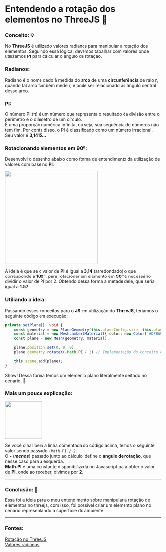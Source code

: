 # Entendendo a rotação dos elementos no ThreeJS 🤔

### Conceito: 💡
No **ThreeJS** é utilizado valores radianos para manipular a rotação dos elementos. Seguindo essa lógica, devemos tabalhar com valores onde utilizamos **PI** para calcular o ângulo de rotação.

### Radianos:
Radiano é o nome dado à medida do **arco** de uma **circunferência** de raio **r**, quando tal arco também mede r, e pode ser relacionado ao ângulo central desse arco.

### PI: 
O número PI (π) é um número que representa o resultado da divisão entre o perímetro e o diâmetro de um círculo.<br>
É uma proporção numérica infinita, ou seja, sua sequência de números não tem fim. Por conta disso, o PI é classificado como um número irracional.<br>
Seu valor é **3,1415...**

### Rotacionando elementos em 90º:
Desenvolvi o desenho abaixo como forma de entendimento da utilização de valores com base no **PI**:

<img src="https://caioliveira277.github.io/learning-threejs/images/radiano.png" height="300" />

A ideia é que se o valor de **PI** é igual a **3,14** (arredondado) o que corresponde a **180°**, para rotacionar um elemento em **90°** é necessário dividir o valor de PI por 2. Obtendo dessa forma a metade dele, que seria igual a **1.57**

### Utiliando a ideia:
Passando esses conceitos para o **JS** em utilização do **ThreeJS**, teriamos o seguinte código em execução:
```ts
private setPlane(): void {
    const geometry = new PlaneGeometry(this.planeConfig.size, this.planeConfig.size);
    const material = new MeshLambertMaterial({ color: new Color('#DFBAFC') });
    const plane = new Mesh(geometry, material);

    plane.position.set(0, 0, 0);
    plane.geometry.rotateX(-Math.PI / 2) // Implementação do conceito de rotação ✌

    this.scene.add(plane);
}
```
Show! Dessa forma temos um elemento plano literalmente deitado no cenário. 🚀

### Mais um pouco explicação:
<img src="https://media.giphy.com/media/wqbAfFwjU8laXMWZ09/giphy.gif?cid=ecf05e47bz9m7flxjcm4jfiwyu139v2ii5p18o6kiarnd9i6&rid=giphy.gif&ct=g" width="120" height="120" />

Se você olhar bem a linha comentada do código acima, temos o seguinte valor sendo passado ```-Math.PI / 2```.<br>
O **-** (***menos***) passado junto ao cálculo, define o **angulo de rotação**, que nesse caso para a esquerda.<br>
**Math.PI** é uma constante disponibilizada no Javascript para obter o valor de **PI**, onde ao receber, divimos por **2**.

___
### Conclusão: 🚀
Essa foi a ideia para o meu entendimento sobre manipular a rotação de elementos no threejs, com isso, foi possível criar um elemento plano no cenário representando a superficie do ambiente

___
### Fontes:
[<ins>Rotação no ThreeJS</ins>](https://stackoverflow.com/questions/29907536/how-can-i-rotate-a-mesh-by-90-degrees-in-threejs)<br>
[<ins>Valores radianos</ins>](https://pt.khanacademy.org/computing/computer-programming/programming-natural-simulations/programming-angular-movement/a/angles-and-units)<br>
